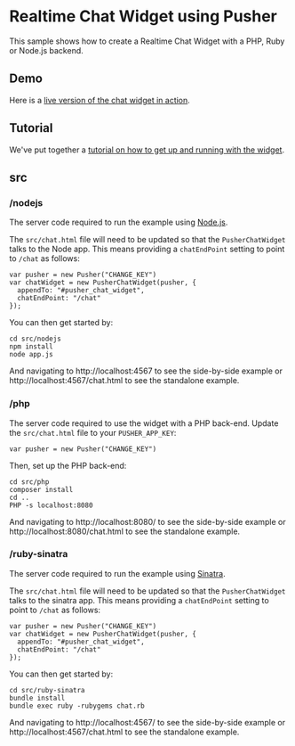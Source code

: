 # Realtime Chat Widget using Pusher

This sample shows how to create a Realtime Chat Widget with a PHP, Ruby or Node.js backend.

## Demo

Here is a [live version of the chat widget in action](http://pusher.com/tutorials/realtime_chat_widget).

## Tutorial

We've put together a [tutorial on how to get up and running with the widget](http://pusher.com/tutorials/realtime_chat_widget).

## src

### /nodejs

The server code required to run the example using [Node.js](http://nodejs.org/).

The `src/chat.html` file will need to be updated so that the `PusherChatWidget` talks to the Node app. This means providing a `chatEndPoint` setting to point to `/chat` as follows:

    var pusher = new Pusher("CHANGE_KEY")
    var chatWidget = new PusherChatWidget(pusher, {
      appendTo: "#pusher_chat_widget",
      chatEndPoint: "/chat"
    });
    
You can then get started by:

    cd src/nodejs
    npm install
    node app.js
    
And navigating to http://localhost:4567 to see the side-by-side example or http://localhost:4567/chat.html to see the standalone example.

### /php

The server code required to use the widget with a PHP back-end. Update the `src/chat.html` file to your `PUSHER_APP_KEY`:


```
var pusher = new Pusher("CHANGE_KEY")
```

Then, set up the PHP back-end:

```
cd src/php
composer install
cd ..
PHP -s localhost:8080
```

And navigating to http://localhost:8080/ to see the side-by-side example or http://localhost:8080/chat.html to see the standalone example. 

### /ruby-sinatra

The server code required to run the example using [Sinatra](http://www.sinatrarb.com/).

The `src/chat.html` file will need to be updated so that the `PusherChatWidget` talks to the sinatra app. This means providing a `chatEndPoint` setting to point to `/chat` as follows:

    var pusher = new Pusher("CHANGE_KEY")
    var chatWidget = new PusherChatWidget(pusher, {
      appendTo: "#pusher_chat_widget",
      chatEndPoint: "/chat"
    });
    
You can then get started by:

    cd src/ruby-sinatra
    bundle install
    bundle exec ruby -rubygems chat.rb
    
And navigating to http://localhost:4567/ to see the side-by-side example or http://localhost:4567/chat.html to see the standalone example.
